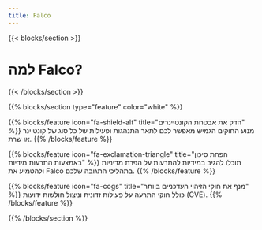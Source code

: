 ```yaml
---
title: Falco
---
```


{{< blocks/section >}}
<div class="col">
<h1 class="text-center">למה Falco?</h1>
</div>

{{< /blocks/section >}}



{{% blocks/section type="feature" color="white" %}}

{{% blocks/feature icon="fa-shield-alt" title="הדק את אבטחת הקונטיינרים" %}}
מנוע החוקים הגמיש מאפשר לכם לתאר התנהגות ופעילות של כל סוג של קונטיינר או שרת.
{{% /blocks/feature %}}

{{% blocks/feature icon="fa-exclamation-triangle" title="הפחת סיכון באמצעות התרעות מידיות" %}}
תוכלו להגיב במידיות להתרעות על הפרת מדיניות ולהטמיע את 
Falco
בתהליכי התגובה שלכם.
{{% /blocks/feature %}}

{{% blocks/feature icon="fa-cogs" title="מנף את חוקי הזיהוי העדכניים ביותר" %}}
כולל חוקי התרעה על פעילות זדונית וניצול חולשות ידועות (CVE).
{{% /blocks/feature %}}


{{% /blocks/section %}}
